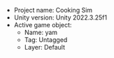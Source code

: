 <!-- UNITY CODE ASSIST INSTRUCTIONS START -->
- Project name: Cooking Sim
- Unity version: Unity 2022.3.25f1
- Active game object:
  - Name: yam
  - Tag: Untagged
  - Layer: Default
<!-- UNITY CODE ASSIST INSTRUCTIONS END -->